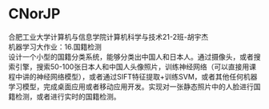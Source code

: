 # CNorJP
合肥工业大学计算机与信息学院计算机科学与技术21-2班-胡宇杰  
机器学习大作业：16.国籍检测  
设计一个小型的国籍分类系统，能够分类出中国人和日本人。通过摄像头，或者搜索引擎，搜索50-100张日本人和中国人头像照片，训练神经网络（可以直接用课程中讲的神经网络模型），或者通过SIFT特征提取+训练SVM，或者其他任何机器学习模型，完成桌面应用或者移动应用开发。实现对一张静态照片中的人脸进行国籍检测，或者进行实时的国籍检测。
